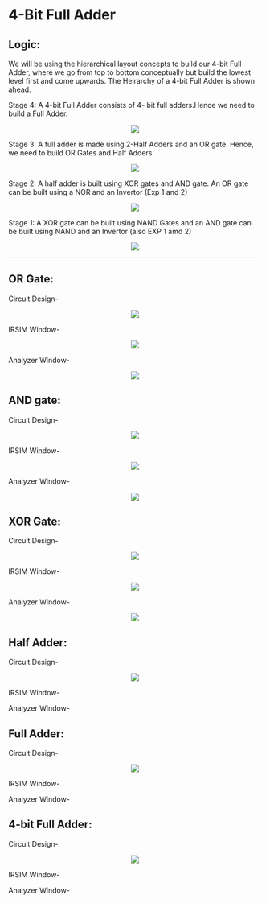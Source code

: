 # **4-Bit Full Adder**

## Logic:
We will be using the hierarchical layout concepts to build our 4-bit Full Adder, where we go from top to bottom conceptually but build the lowest level first and come upwards. The Heirarchy of a 4-bit Full Adder is shown ahead.

Stage 4: A 4-bit Full Adder consists of 4- bit full adders.Hence we need to build a Full Adder.

<p align="center">
  <img src="Pictures\4-bit-Ripple-Carry-Adder.png"> 
</p>

Stage 3: A full adder is made using 2-Half Adders and an OR gate. Hence, we need to build OR Gates and Half Adders.
<p align="center">
  <img src="Pictures\FullAdderUsingHalfAdders.png"> 
</p>

Stage 2: A half adder is built using XOR gates and AND gate. An OR gate can be built using a NOR and an Invertor (Exp 1 and 2)
<p align="center">
  <img src="Pictures\HalfAdder.png"> 
</p>

Stage 1: A XOR gate can be built using NAND Gates and an AND gate can be built using NAND and an Invertor (also EXP 1 amd 2)
<p align="center">
  <img src="Pictures\XOR.gif"> 
</p>
<hr/>

## OR Gate:

Circuit Design-
<p align="center">
  <img src="Pictures\OR.png"> 
</p>

IRSIM Window-
<p align="center">
  <img src="Pictures\OR-SIM.png"> 
</p>

Analyzer Window-
<p align="center">
  <img src="Pictures\OR-ANA.png"> 
</p>

## AND gate:

Circuit Design-
<p align="center">
  <img src="Pictures\AND.png"> 
</p>

IRSIM Window-
<p align="center">
  <img src="Pictures\AND-SIM.png"> 
</p>

Analyzer Window-
<p align="center">
  <img src="Pictures\AND-ANA.png"> 
</p>

## XOR Gate:

Circuit Design-
<p align="center">
  <img src="Pictures\XOR.png"> 
</p>

IRSIM Window-
<p align="center">
  <img src="Pictures\XOR-SIM.png"> 
</p>

Analyzer Window-
<p align="center">
  <img src="Pictures\XOR-ANA.png"> 
</p>

## Half Adder:

Circuit Design-
<p align="center">
  <img src="Pictures\HA.png"> 
</p>

IRSIM Window-

Analyzer Window-

## Full Adder:

Circuit Design-
<p align="center">
  <img src="Pictures\FA.png"> 
</p>

IRSIM Window-

Analyzer Window-

## 4-bit Full Adder:

Circuit Design-
<p align="center">
  <img src="Pictures\4bitFA.png"> 
</p>

IRSIM Window-

Analyzer Window-

